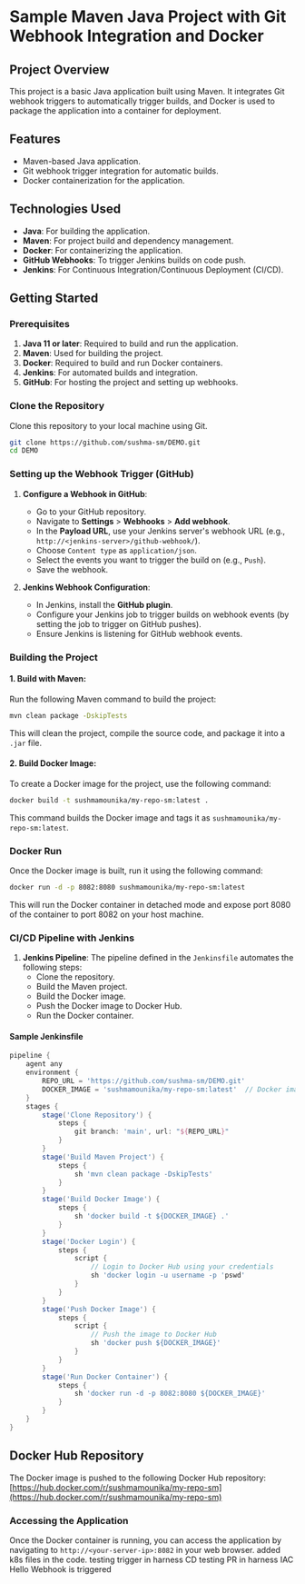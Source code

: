 # **Sample Maven Java Project with Git Webhook Integration and Docker**

## **Project Overview**
This project is a basic Java application built using Maven. It integrates Git webhook triggers to automatically trigger builds, and Docker is used to package the application into a container for deployment.

## **Features**
- Maven-based Java application.
- Git webhook trigger integration for automatic builds.
- Docker containerization for the application.

## **Technologies Used**
- **Java**: For building the application.
- **Maven**: For project build and dependency management.
- **Docker**: For containerizing the application.
- **GitHub Webhooks**: To trigger Jenkins builds on code push.
- **Jenkins**: For Continuous Integration/Continuous Deployment (CI/CD).

## **Getting Started**

### **Prerequisites**
1. **Java 11 or later**: Required to build and run the application.
2. **Maven**: Used for building the project.
3. **Docker**: Required to build and run Docker containers.
4. **Jenkins**: For automated builds and integration.
5. **GitHub**: For hosting the project and setting up webhooks.

### **Clone the Repository**
Clone this repository to your local machine using Git.

```bash
git clone https://github.com/sushma-sm/DEMO.git
cd DEMO
```

### **Setting up the Webhook Trigger (GitHub)**

1. **Configure a Webhook in GitHub**:
   - Go to your GitHub repository.
   - Navigate to **Settings** > **Webhooks** > **Add webhook**.
   - In the **Payload URL**, use your Jenkins server's webhook URL (e.g., `http://<jenkins-server>/github-webhook/`).
   - Choose `Content type` as `application/json`.
   - Select the events you want to trigger the build on (e.g., `Push`).
   - Save the webhook.

2. **Jenkins Webhook Configuration**:
   - In Jenkins, install the **GitHub plugin**.
   - Configure your Jenkins job to trigger builds on webhook events (by setting the job to trigger on GitHub pushes).
   - Ensure Jenkins is listening for GitHub webhook events.

### **Building the Project**

#### **1. Build with Maven**:

Run the following Maven command to build the project:

```bash
mvn clean package -DskipTests
```

This will clean the project, compile the source code, and package it into a `.jar` file.

#### **2. Build Docker Image**:

To create a Docker image for the project, use the following command:

```bash
docker build -t sushmamounika/my-repo-sm:latest .
```

This command builds the Docker image and tags it as `sushmamounika/my-repo-sm:latest`.

### **Docker Run**

Once the Docker image is built, run it using the following command:

```bash
docker run -d -p 8082:8080 sushmamounika/my-repo-sm:latest
```

This will run the Docker container in detached mode and expose port 8080 of the container to port 8082 on your host machine.

### **CI/CD Pipeline with Jenkins**

1. **Jenkins Pipeline**:
   The pipeline defined in the `Jenkinsfile` automates the following steps:
   - Clone the repository.
   - Build the Maven project.
   - Build the Docker image.
   - Push the Docker image to Docker Hub.
   - Run the Docker container.

#### **Sample Jenkinsfile**

```groovy
pipeline {
    agent any
    environment {
        REPO_URL = 'https://github.com/sushma-sm/DEMO.git'
        DOCKER_IMAGE = 'sushmamounika/my-repo-sm:latest'  // Docker image in Docker Hub
    }
    stages {
        stage('Clone Repository') {
            steps {
                git branch: 'main', url: "${REPO_URL}"
            }
        }
        stage('Build Maven Project') {
            steps {
                sh 'mvn clean package -DskipTests'
            }
        }
        stage('Build Docker Image') {
            steps {
                sh 'docker build -t ${DOCKER_IMAGE} .'
            }
        }
        stage('Docker Login') {
            steps {
                script {
                    // Login to Docker Hub using your credentials
                    sh 'docker login -u username -p 'pswd'
                }
            }
        }
        stage('Push Docker Image') {
            steps {
                script {
                    // Push the image to Docker Hub
                    sh 'docker push ${DOCKER_IMAGE}'
                }
            }
        }
        stage('Run Docker Container') {
            steps {
                sh 'docker run -d -p 8082:8080 ${DOCKER_IMAGE}'
            }
        }
    }
}
```

## **Docker Hub Repository**
The Docker image is pushed to the following Docker Hub repository:
[https://hub.docker.com/r/sushmamounika/my-repo-sm](https://hub.docker.com/r/sushmamounika/my-repo-sm)

### **Accessing the Application**

Once the Docker container is running, you can access the application by navigating to `http://<your-server-ip>:8082` in your web browser.
added k8s files in the code.
testing trigger in harness CD
testing PR in harness IAC
Hello Webhook is triggered
